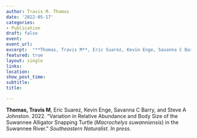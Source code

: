 ```yaml
---
author: Travis M. Thomas
date: '2022-05-17'
categories:
- Publication
draft: false
event: 
event_url: 
excerpt:  "**Thomas, Travis M**, Eric Suarez, Kevin Enge, Savanna C Barry, and Steve A Johnston. 2022. “Variation in Relative Abundance and Body Size of the Suwannee Alligator Snapping Turtle (*Macrochelys suwanniensis*) in the Suwannee River.” *Southeastern Naturalist*. *In press*."
featured: true
layout: single
links:
location: 
show_post_time: 
subtitle:   
title:

---
```


**Thomas, Travis M**, Eric Suarez, Kevin Enge, Savanna C Barry, and Steve A Johnston. 2022. “Variation in Relative Abundance and Body Size of the Suwannee Alligator Snapping Turtle (*Macrochelys suwanniensis*) in the Suwannee River.” *Southeastern Naturalist*. *In press*.